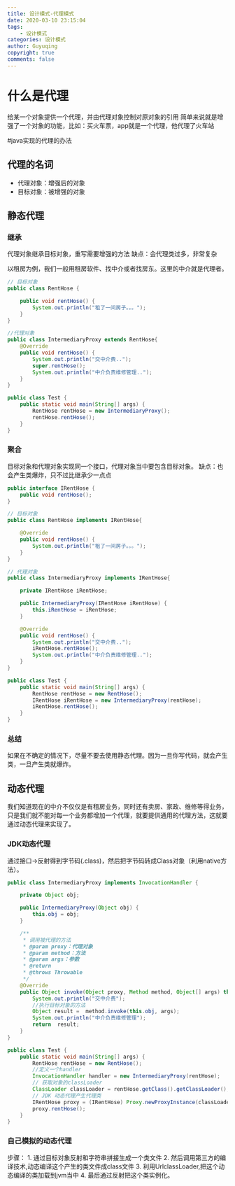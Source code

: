 ```yaml
---
title: 设计模式-代理模式
date: 2020-03-10 23:15:04
tags:
    - 设计模式
categories: 设计模式
author: Guyuqing
copyright: true
comments: false
---
```

# 什么是代理
给某一个对象提供一个代理，并由代理对象控制对原对象的引用
简单来说就是增强了一个对象的功能，比如：买火车票，app就是一个代理，他代理了火车站

#java实现的代理的办法
## 代理的名词
* 代理对象：增强后的对象
* 目标对象：被增强的对象

## 静态代理
### 继承
代理对象继承目标对象，重写需要增强的方法
缺点：会代理类过多，非常复杂

以租房为例，我们一般用租房软件、找中介或者找房东。这里的中介就是代理者。
```java
// 目标对象
public class RentHose {

	public void rentHose() {
		System.out.println("租了一间房子。。。");
	}
}

//代理对象
public class IntermediaryProxy extends RentHose{
	@Override
	public void rentHose() {
		System.out.println("交中介费..");
		super.rentHose();
		System.out.println("中介负责维修管理..");
	}
}

public class Test {
	public static void main(String[] args) {
		RentHose rentHose = new IntermediaryProxy();
		rentHose.rentHose();
	}
}
```

### 聚合
目标对象和代理对象实现同一个接口，代理对象当中要包含目标对象。
缺点：也会产生类爆炸，只不过比继承少一点点

```java
public interface IRentHose {
	public void rentHose();
}

// 目标对象
public class RentHose implements IRentHose{

	@Override
	public void rentHose() {
		System.out.println("租了一间房子。。。");
	}
}

// 代理对象
public class IntermediaryProxy implements IRentHose{

	private IRentHose iRentHose;

	public IntermediaryProxy(IRentHose iRentHose) {
		this.iRentHose = iRentHose;
	}

	@Override
	public void rentHose() {
		System.out.println("交中介费..");
		iRentHose.rentHose();
		System.out.println("中介负责维修管理..");
	}
}

public class Test {
	public static void main(String[] args) {
		RentHose rentHose = new RentHose();
		IRentHose iRentHose = new IntermediaryProxy(rentHose);
		iRentHose.rentHose();
	}
}
```

### 总结
如果在不确定的情况下，尽量不要去使用静态代理。因为一旦你写代码，就会产生类，一旦产生类就爆炸。

## 动态代理
我们知道现在的中介不仅仅是有租房业务，同时还有卖房、家政、维修等得业务，只是我们就不能对每一个业务都增加一个代理，就要提供通用的代理方法，这就要通过动态代理来实现了。

### JDK动态代理
通过接口->反射得到字节码(.class)，然后把字节码转成Class对象（利用native方法）。

```java
public class IntermediaryProxy implements InvocationHandler {

	private Object obj;

	public IntermediaryProxy(Object obj) {
		this.obj = obj;
	}

	/**
	 * 调用被代理的方法
	 * @param proxy：代理对象
	 * @param method：方法
	 * @param args：参数
	 * @return 
	 * @throws Throwable
	 */
	@Override
	public Object invoke(Object proxy, Method method, Object[] args) throws Throwable {
		System.out.println("交中介费");
		//执行目标对象的方法
		Object result =  method.invoke(this.obj, args);
		System.out.println("中介负责维修管理");
		return  result;
	}
}

public class Test {
	public static void main(String[] args) {
		RentHose rentHose = new RentHose();
		//定义一个handler
		InvocationHandler handler = new IntermediaryProxy(rentHose);
		// 获取对象的classLoader
		ClassLoader classLoader = rentHose.getClass().getClassLoader();
		// JDK 动态代理产生代理类
		IRentHose proxy = (IRentHose) Proxy.newProxyInstance(classLoader,new Class[]{IRentHose.class},handler);
		proxy.rentHose();
	}
}
```

### 自己模拟的动态代理
步骤：
    1. 通过目标对象反射和字符串拼接生成一个类文件
    2. 然后调用第三方的编译技术,动态编译这个产生的类文件成class文件
    3. 利用UrlclassLoader,把这个动态编译的类加载到jvm当中
    4. 最后通过反射把这个类实例化。
    